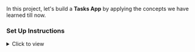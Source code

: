 In this project, let's build a **Tasks App** by applying the concepts we have learned till now.

### Set Up Instructions

<details>
<summary>Click to view</summary>

- Download dependencies by running `npm install`
- Start up the app using `npm start`
</details>

